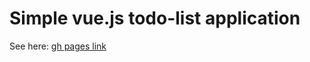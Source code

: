 # Simple vue.js todo-list application

See here: [gh pages link](https://maxmmin.github.io/vue-todo-list/)

